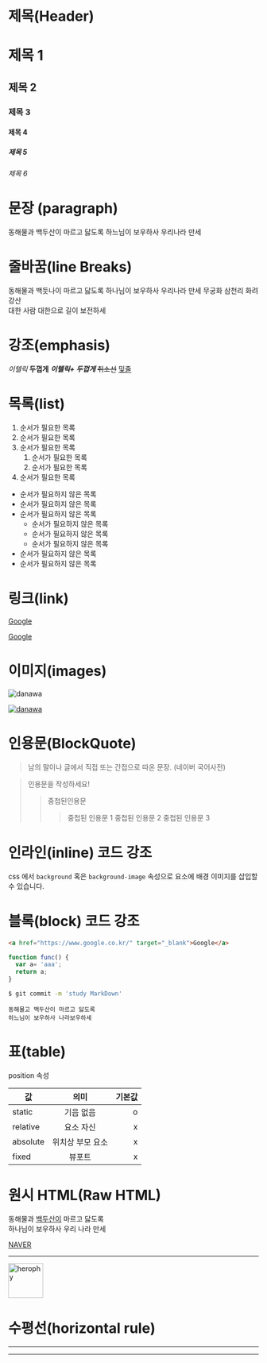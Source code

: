 # 제목(Header)

# 제목 1
## 제목 2
### 제목 3
#### 제목 4
##### 제목 5
###### 제목 6

# 문장 (paragraph)

동해물과 백두산이 마르고 닳도록
하느님이 보우하사 우리나라 만세

# 줄바꿈(line Breaks)

동해물과 백둣나이 마르고 닳도록 
하나님이 보우하사 우리나라 만세 
무궁화 삼천리 화려 강산<br/>
대한 사람 대한으로 길이 보전하세

# 강조(emphasis)

_이텔릭_
**두껍게**
**_이텔릭+ 두껍게_**
~~취소선~~
<u>및줄</u>


# 목록(list)

1. 순서가 필요한 목록
1. 순서가 필요한 목록
1. 순서가 필요한 목록
    1. 순서가 필요한 목록
    1. 순서가 필요한 목록
1. 순서가 필요한 목록

- 순서가 필요하지 않은 목록
- 순서가 필요하지 않은 목록
- 순서가 필요하지 않은 목록
    - 순서가 필요하지 않은 목록
    - 순서가 필요하지 않은 목록
    - 순서가 필요하지 않은 목록
- 순서가 필요하지 않은 목록
- 순서가 필요하지 않은 목록


# 링크(link)

<a href="https://google.com">Google</a>

[Google](https://google.com "구글로 이동")

#  이미지(images)

![danawa](http://img.danawa.com/new/tour/img/logo/sns_danawa.jpg)



[![danawa](http://img.danawa.com/new/tour/img/logo/sns_danawa.jpg)](https://www.danawa.com/)


# 인용문(BlockQuote)

> 남의 말이나 글에서 직접 또는 
간접으로 따온 문장.
>  (네이버 국어사전)


> 인용문을 작성하세요!
>> 중첩된인용문 
>>> 중첩된 인용문 1
>>> 중첩된 인용문 2
>>> 중첩된 인용문 3


# 인라인(inline) 코드 강조

css 에서 `background` 혹은
`background-image` 속성으로 요소에 배경 이미지를 삽입할 수 있습니다. 

# 블록(block) 코드 강조

```html
<a href="https://www.google.co.kr/" target="_blank">Google</a>
```
```javascript
function func() {
  var a= 'aaa';
  return a;
}
```

```bash
$ git commit -m 'study MarkDown'
```

```plaintext
동해물고 백두산이 마르고 닳도록
하느님이 보우하사 나라보우하세
```

# 표(table)

position 속성

값 | 의미 | 기본값
--|:--:|--:
static | 기음 없음 | o
relative |  요소 자신 | x
absolute | 위치상 부모 요소 | x
fixed | 뷰포트 | x


# 원시 HTML(Raw HTML)

동해물과 <u>백두산이</u> 마르고 닳도록 </br>하나님이 보우하사 우리 나라 만세

<a href="https://naver.com"
title="Naver로 이동"
target="_blank">NAVER</a>

---

<img width="70" src="http://img.danawa.com/new/tour/img/logo/sns_danawa.jpg" alt="herophy" />



# 수평선(horizontal rule)

---
***















